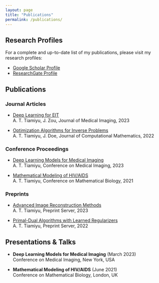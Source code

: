 ```yaml
---
layout: page
title: "Publications"
permalink: /publications/
---
```


## Research Profiles

For a complete and up-to-date list of my publications, please visit my research profiles:

- [Google Scholar Profile](https://scholar.google.com/citations?user=oZ3egAIAAAAJ&hl=en)
- [ResearchGate Profile](https://www.researchgate.net/profile/Abdgafar-Tiamiyu)

## Publications

### Journal Articles

- [Deep Learning for EIT](link-to-article)  
  A. T. Tiamiyu, J. Zou, Journal of Medical Imaging, 2023

- [Optimization Algorithms for Inverse Problems](link-to-article)  
  A. T. Tiamiyu, J. Doe, Journal of Computational Mathematics, 2022

### Conference Proceedings

- [Deep Learning Models for Medical Imaging](link-to-paper)  
  A. T. Tiamiyu, Conference on Medical Imaging, 2023

- [Mathematical Modeling of HIV/AIDS](link-to-paper)  
  A. T. Tiamiyu, Conference on Mathematical Biology, 2021

### Preprints

- [Advanced Image Reconstruction Methods](link-to-preprint)  
  A. T. Tiamiyu, Preprint Server, 2023

- [Primal-Dual Algorithms with Learned Regularizers](link-to-preprint)  
  A. T. Tiamiyu, Preprint Server, 2022

## Presentations & Talks

- **Deep Learning Models for Medical Imaging** (March 2023)  
  Conference on Medical Imaging, New York, USA

- **Mathematical Modeling of HIV/AIDS** (June 2021)  
  Conference on Mathematical Biology, London, UK

